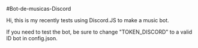 #Bot-de-musicas-Discord

Hi, this is my recently tests using Discord.JS to make a music bot.

If you need to test the bot, be sure to change "TOKEN_DISCORD" to a valid ID bot in config.json.


